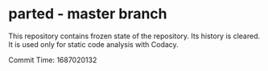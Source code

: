 # parted - master branch

This repository contains frozen state of the repository.
Its history is cleared. It is used only for static code
analysis with Codacy.

Commit Time: 1687020132